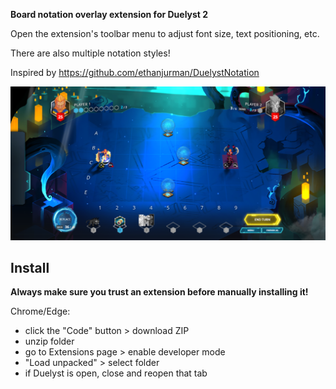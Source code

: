 **Board notation overlay extension for Duelyst 2**

Open the extension's toolbar menu to adjust font size, text positioning, etc.

There are also multiple notation styles!

Inspired by https://github.com/ethanjurman/DuelystNotation

![](./screenshot.png)

## Install

**Always make sure you trust an extension before manually installing it!**

Chrome/Edge:

-   click the "Code" button > download ZIP
-   unzip folder
-   go to Extensions page > enable developer mode
-   "Load unpacked" > select folder
-   if Duelyst is open, close and reopen that tab
